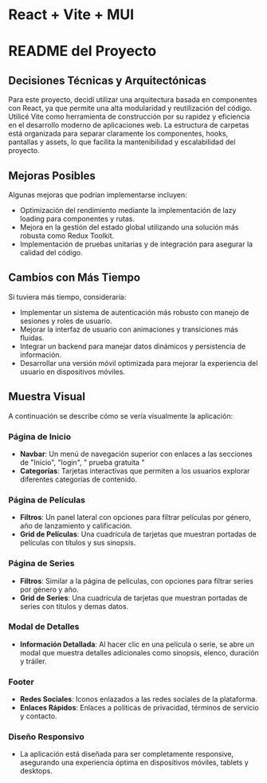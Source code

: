 # React + Vite + MUI 

# README del Proyecto

## Decisiones Técnicas y Arquitectónicas

Para este proyecto, decidí utilizar una arquitectura basada en componentes con React, ya que permite una alta modularidad y reutilización del código. Utilicé Vite como herramienta de construcción por su rapidez y eficiencia en el desarrollo moderno de aplicaciones web. La estructura de carpetas está organizada para separar claramente los componentes, hooks, pantallas y assets, lo que facilita la mantenibilidad y escalabilidad del proyecto.

## Mejoras Posibles

Algunas mejoras que podrían implementarse incluyen:
- Optimización del rendimiento mediante la implementación de lazy loading para componentes y rutas.
- Mejora en la gestión del estado global utilizando una solución más robusta como Redux Toolkit.
- Implementación de pruebas unitarias y de integración para asegurar la calidad del código.

## Cambios con Más Tiempo

Si tuviera más tiempo, consideraría:
- Implementar un sistema de autenticación más robusto con manejo de sesiones y roles de usuario.
- Mejorar la interfaz de usuario con animaciones y transiciones más fluidas.
- Integrar un backend para manejar datos dinámicos y persistencia de información.
- Desarrollar una versión móvil optimizada para mejorar la experiencia del usuario en dispositivos móviles.


## Muestra Visual

A continuación se describe cómo se vería visualmente la aplicación:

### Página de Inicio
- **Navbar**: Un menú de navegación superior con enlaces a las secciones de "Inicio", "login", " prueba gratuita "
- **Categorías**: Tarjetas interactivas que permiten a los usuarios explorar diferentes categorías de contenido.

### Página de Películas
- **Filtros**: Un panel lateral con opciones para filtrar películas por género, año de lanzamiento y calificación.
- **Grid de Películas**: Una cuadrícula de tarjetas que muestran portadas de películas con títulos y sus sinopsis.

### Página de Series
- **Filtros**: Similar a la página de películas, con opciones para filtrar series por género y año.
- **Grid de Series**: Una cuadrícula de tarjetas que muestran portadas de series con títulos y demas datos.

### Modal de Detalles
- **Información Detallada**: Al hacer clic en una película o serie, se abre un modal que muestra detalles adicionales como sinopsis, elenco, duración y tráiler.

### Footer
- **Redes Sociales**: Iconos enlazados a las redes sociales de la plataforma.
- **Enlaces Rápidos**: Enlaces a políticas de privacidad, términos de servicio y contacto.

### Diseño Responsivo
- La aplicación está diseñada para ser completamente responsive, asegurando una experiencia óptima en dispositivos móviles, tablets y desktops.
